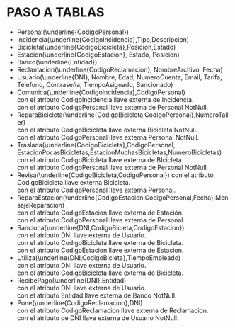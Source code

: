 # PASO A TABLAS

- Personal(\underline{CodigoPersonal})  
- Incidencia(\underline{CodigoIncidencia},Tipo,Descripcion)  
- Bicicleta(\underline{CodigoBicicleta},Posicion,Estado)  
- Estacion(\underline{CodigoEstacion}, Estado, Posicion)  
- Banco(\underline{Entidad})  
- Reclamacion(\underline{CodigoReclamacion}, NombreArchivo, Fecha)  
- Usuario(\underline{DNI}, Nombre, Edad, NumeroCuenta, Email, Tarifa, Telefono, Contraseña, TiempoAsignado, Sancionado)  
- Comunica(\underline{CodigoIncidencia},CodigoPersonal)  
con el atributo CodigoIncidencia llave externa de Incidencia.  
con el atributo CodigoPersonal llave externa de Personal NotNull.  
- ReparaBicicleta(\underline{CodigoBicicleta,CodigoPersonal},NumeroTaller)  
con el atributo CodigoBicicleta llave externa Bicicleta NotNull.  
con el atributo CodigoPersonal llave externa Personal NotNull.  
- Traslada(\underline{CodigoBicicleta},CodigoPersonal, EstacionPocasBicicletas,EstacionMuchasBicicletas,NumeroBicicletas)  
con el atributo CodigoBicicleta llave externa de BIcicleta.  
con el atributo CodigoPersonal llave externa de Personal NotNull.  
- Revisa(\underline{CodigoBicicleta,CodigoPersonal})
con el atributo CodigoBicicleta llave externa Bicicleta.  
con el atributo CodigoPersonal llave externa Personal.  
- ReparaEstacion(\underline{CodigoEstacion,CodigoPersonal,Fecha},MensajeReparacion)  
con el atributo CodigoEstacion llave externa de Estación.  
con el atributo CodigoPersonal llave externa de Personal.  
- Sanciona(\underline{DNI,CodigoBicleta,CodigoEstacion})  
con el atributo DNI llave externa de Usuario.  
con el atributo CodigoBicicleta llave externa de Bicicleta.  
con el atributo CodigoEstacion llave externa de Estacion.  
- Utiliza(\underline{DNI,CodigoBicleta},TiempoEmpleado)  
con el atributo DNI llave externa de Usuario.  
con el atributo CodigoBicicleta llave externa de Bicicleta.  
- RecibePago(\underline{DNI},Entidad)  
con el atributo DNI llave externa de Usuario.  
con el atributo Entidad llave externa de Banco NotNull.  
- Pone(\underline{CodigoReclamacion},DNI)  
con el atributo CodigoReclamacion llave externa de Reclamacion.  
con el atributo de DNI llave externa de Usuario NotNull.  
